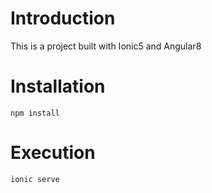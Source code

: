 # Introduction

This is a project built with Ionic5 and Angular8

# Installation 

`npm install`

# Execution

`ionic serve`
